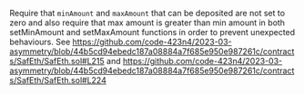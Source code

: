 Require that `minAmount` and `maxAmount` that can be deposited are not set to zero and also require that max amount is greater than min amount in both setMinAmount and setMaxAmount functions in order to prevent unexpected behaviours.
See https://github.com/code-423n4/2023-03-asymmetry/blob/44b5cd94ebedc187a08884a7f685e950e987261c/contracts/SafEth/SafEth.sol#L215
 and https://github.com/code-423n4/2023-03-asymmetry/blob/44b5cd94ebedc187a08884a7f685e950e987261c/contracts/SafEth/SafEth.sol#L224